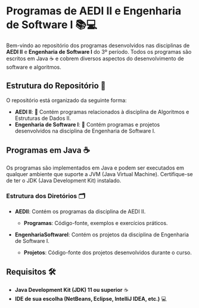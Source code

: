 # Programas de AEDI II e Engenharia de Software I 📚💻

Bem-vindo ao repositório dos programas desenvolvidos nas disciplinas de **AEDI II** e **Engenharia de Software I** do 3º período. Todos os programas são escritos em Java ☕ e cobrem diversos aspectos do desenvolvimento de software e algoritmos.

## Estrutura do Repositório 📂

O repositório está organizado da seguinte forma:

- **AEDI II**: 📘 Contém programas relacionados à disciplina de Algoritmos e Estruturas de Dados II.
- **Engenharia de Software I**: 📗 Contém programas e projetos desenvolvidos na disciplina de Engenharia de Software I.

## Programas em Java ☕️

Os programas são implementados em Java e podem ser executados em qualquer ambiente que suporte a JVM (Java Virtual Machine). Certifique-se de ter o JDK (Java Development Kit) instalado.

### Estrutura dos Diretórios 🗂️

- **AEDII**: Contém os programas da disciplina de AEDI II.
  - **Programas**: Código-fonte, exemplos e exercícios práticos.
  
- **EngenhariaSoftwareI**: Contém os projetos da disciplina de Engenharia de Software I.
  - **Projetos**: Código-fonte dos projetos desenvolvidos durante o curso.

## Requisitos 🛠️

- **Java Development Kit (JDK) 11 ou superior** ☕
- **IDE de sua escolha (NetBeans, Eclipse, IntelliJ IDEA, etc.)** 💻



